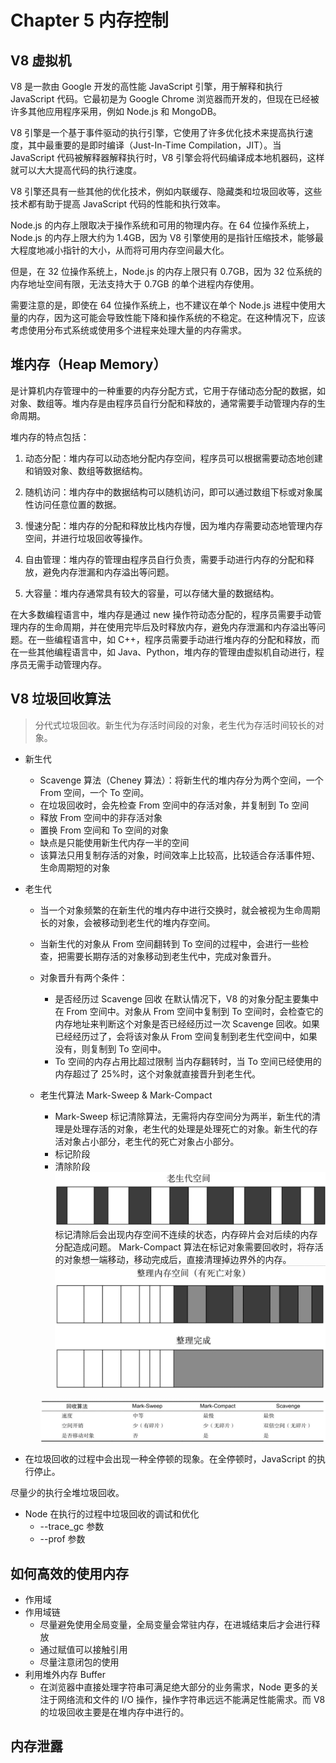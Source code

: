 # Chapter 5 内存控制

## V8 虚拟机

V8 是一款由 Google 开发的高性能 JavaScript 引擎，用于解释和执行 JavaScript 代码。它最初是为 Google Chrome 浏览器而开发的，但现在已经被许多其他应用程序采用，例如 Node.js 和 MongoDB。

V8 引擎是一个基于事件驱动的执行引擎，它使用了许多优化技术来提高执行速度，其中最重要的是即时编译（Just-In-Time Compilation，JIT）。当 JavaScript 代码被解释器解释执行时，V8 引擎会将代码编译成本地机器码，这样就可以大大提高代码的执行速度。

V8 引擎还具有一些其他的优化技术，例如内联缓存、隐藏类和垃圾回收等，这些技术都有助于提高 JavaScript 代码的性能和执行效率。

Node.js 的内存上限取决于操作系统和可用的物理内存。在 64 位操作系统上，Node.js 的内存上限大约为 1.4GB，因为 V8 引擎使用的是指针压缩技术，能够最大程度地减小指针的大小，从而将可用内存空间最大化。

但是，在 32 位操作系统上，Node.js 的内存上限只有 0.7GB，因为 32 位系统的内存地址空间有限，无法支持大于 0.7GB 的单个进程内存使用。

需要注意的是，即使在 64 位操作系统上，也不建议在单个 Node.js 进程中使用大量的内存，因为这可能会导致性能下降和操作系统的不稳定。在这种情况下，应该考虑使用分布式系统或使用多个进程来处理大量的内存需求。

## 堆内存（Heap Memory）

是计算机内存管理中的一种重要的内存分配方式，它用于存储动态分配的数据，如对象、数组等。堆内存是由程序员自行分配和释放的，通常需要手动管理内存的生命周期。

堆内存的特点包括：

1. 动态分配：堆内存可以动态地分配内存空间，程序员可以根据需要动态地创建和销毁对象、数组等数据结构。

2. 随机访问：堆内存中的数据结构可以随机访问，即可以通过数组下标或对象属性访问任意位置的数据。

3. 慢速分配：堆内存的分配和释放比栈内存慢，因为堆内存需要动态地管理内存空间，并进行垃圾回收等操作。

4. 自由管理：堆内存的管理由程序员自行负责，需要手动进行内存的分配和释放，避免内存泄漏和内存溢出等问题。

5. 大容量：堆内存通常具有较大的容量，可以存储大量的数据结构。

在大多数编程语言中，堆内存是通过 new 操作符动态分配的，程序员需要手动管理内存的生命周期，并在使用完毕后及时释放内存，避免内存泄漏和内存溢出等问题。在一些编程语言中，如 C++，程序员需要手动进行堆内存的分配和释放，而在一些其他编程语言中，如 Java、Python，堆内存的管理由虚拟机自动进行，程序员无需手动管理内存。

## V8 垃圾回收算法

> 分代式垃圾回收。新生代为存活时间段的对象，老生代为存活时间较长的对象。

- 新生代

  - Scavenge 算法（Cheney 算法）：将新生代的堆内存分为两个空间，一个 From 空间，一个 To 空间。
  - 在垃圾回收时，会先检查 From 空间中的存活对象，并复制到 To 空间
  - 释放 From 空间中的非存活对象
  - 置换 From 空间和 To 空间的对象
  - 缺点是只能使用新生代内存一半的空间
  - 该算法只用复制存活的对象，时间效率上比较高，比较适合存活事件短、生命周期短的对象

- 老生代

  - 当一个对象频繁的在新生代的堆内存中进行交换时，就会被视为生命周期长的对象，会被移动到老生代的堆内存空间。
  - 当新生代的对象从 From 空间翻转到 To 空间的过程中，会进行一些检查，把需要长期存活的对象移动到老生代中，完成对象晋升。
  - 对象晋升有两个条件：
    - 是否经历过 Scavenge 回收
      在默认情况下，V8 的对象分配主要集中在 From 空间中。对象从 From 空间中复制到 To 空间时，会检查它的内存地址来判断这个对象是否已经经历过一次 Scavenge 回收。如果已经经历过了，会将该对象从 From 空间复制到老生代空间中，如果没有，则复制到 To 空间中。
    - To 空间的内存占用比超过限制
      当内存翻转时，当 To 空间已经使用的内存超过了 25%时，这个对象就直接晋升到老生代。
  - 老生代算法 Mark-Sweep & Mark-Compact

    - Mark-Sweep 标记清除算法，无需将内存空间分为两半，新生代的清理是处理存活的对象，老生代的处理是处理死亡的对象。新生代的存活对象占小部分，老生代的死亡对象占小部分。
    - 标记阶段
    - 清除阶段
      ![](./imgs/sweep.png)
      标记清除后会出现内存空间不连续的状态，内存碎片会对后续的内存分配造成问题。
      Mark-Compact 算法在标记对象需要回收时，将存活的对象想一端移动，移动完成后，直接清理掉边界外的内存。
      ![](./imgs/compact.png)

    ![](./imgs/gc.png)

- 在垃圾回收的过程中会出现一种全停顿的现象。在全停顿时，JavaScript 的执行停止。

尽量少的执行全堆垃圾回收。

- Node 在执行的过程中垃圾回收的调试和优化
  - --trace_gc 参数
  - --prof 参数

## 如何高效的使用内存

- 作用域
- 作用域链
  - 尽量避免使用全局变量，全局变量会常驻内存，在进城结束后才会进行释放
  - 通过赋值可以接触引用
  - 尽量注意闭包的使用
- 利用堆外内存 Buffer
  - 在浏览器中直接处理字符串可满足绝大部分的业务需求，Node 更多的关注于网络流和文件的 I/O 操作，操作字符串远远不能满足性能需求。而 V8 的垃圾回收主要是在堆内存中进行的。

## 内存泄露
